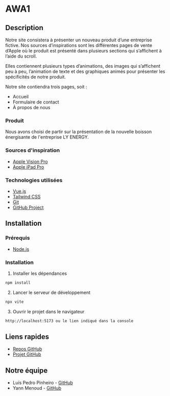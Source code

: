 # AWA1

## Description

Notre site consistera à présenter un nouveau produit d’une entreprise fictive. Nos sources d’inspirations sont les différentes pages de vente d’Apple où le produit est présenté dans plusieurs sections qui s’affichent à l’aide du scroll.

Elles contiennent plusieurs types d’animations, des images qui s’affichent peu à peu, l’animation de texte et des graphiques animés pour présenter les spécificités de notre produit.

Notre site contiendra trois pages, soit :

- Accueil
- Formulaire de contact
- À propos de nous

### Produit

Nous avons choisi de partir sur la présentation de la nouvelle boisson énergisante de l'entreprise LY ENERGY.

### Sources d'inspiration

- [Apple Vision Pro](https://www.apple.com/apple-vision-pro/)
- [Apple iPad Pro](https://www.apple.com/ipad-pro/)

### Technologies utilisées

- [Vue.js](https://vuejs.org/)
- [Tailwind CSS](https://tailwindcss.com/)
- [Git](https://git-scm.com/)
- [GitHub Project](https://docs.github.com/en/issues/planning-and-tracking-with-projects/learning-about-projects/about-projects)

## Installation

### Prérequis

- [Node.js](https://nodejs.org/en/)

### Installation

1. Installer les dépendances

```bash
npm install
```

2. Lancer le serveur de développement

```bash
npx vite
```

3. Ouvrir le projet dans le navigateur

```bash
http://localhost:5173 ou le lien indiqué dans la console
```

## Liens rapides

- [Repos GitHub](https://github.com/menoudyann/AWA1)
- [Projet GitHub](https://github.com/users/menoudyann/projects/3)

## Notre équipe

- Luís Pedro Pinheiro - [GitHub](https://github.com/lpodev)
- Yann Menoud - [GitHub](https://github.com/menoudyann/)
